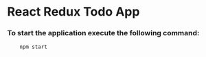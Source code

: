 # React Redux Todo App

### To start the application execute the following command:

```
    npm start
```